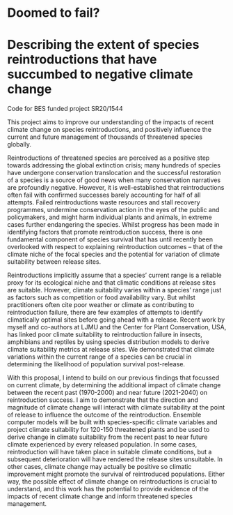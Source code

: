# Doomed to fail? 
# Describing the extent of species reintroductions that have succumbed to negative climate change
Code for BES funded project SR20/1544

This project aims to improve our understanding of the impacts of recent climate change on species reintroductions, and positively influence the current and future management of thousands of threatened species globally.

Reintroductions of threatened species are perceived as a positive step towards addressing the global extinction crisis; many hundreds of species have undergone conservation translocation and the successful restoration of a species is a source of good news when many conservation narratives are profoundly negative. However, it is well-established that reintroductions often fail with confirmed successes barely accounting for half of all attempts. Failed reintroductions waste resources and stall recovery programmes, undermine conservation action in the eyes of the public and policymakers, and might harm individual plants and animals, in extreme cases further endangering the species. Whilst progress has been made in identifying factors that promote reintroduction success, there is one fundamental component of species survival that has until recently
been overlooked with respect to explaining reintroduction outcomes – that of the climate niche of the focal species and the potential for variation of climate suitability between release sites.

Reintroductions implicitly assume that a species’ current range is a reliable proxy for its ecological niche and that climatic conditions at release sites are suitable. However, climate suitability varies within a species’ range just as factors such as competition or food availability vary. But whilst practitioners often cite poor weather or
climate as contributing to reintroduction failure, there are few examples of attempts to identify climatically optimal sites before going ahead with a release. Recent work by myself and co-authors at LJMU and the Center for Plant Conservation, USA, has linked poor climate suitability to reintroduction failure in insects, amphibians and reptiles by using species distribution models to derive climate suitability metrics at release sites. We demonstrated that climate variations within the current range of a species can be crucial in determining the likelihood of population survival post-release.

With this proposal, I intend to build on our previous findings that focussed on current climate, by determining the additional impact of climate change between the recent past (1970-2000) and near future (2021-2040) on reintroduction success. I aim to demonstrate that the direction and magnitude of climate change will interact with climate suitability at the point of release to influence the outcome of the reintroduction. Ensemble computer models will be built with species-specific climate variables and project climate suitability for 120-150 threatened plants and be used to derive change in climate suitability from the recent past to near future climate experienced by every released population. In some cases, reintroduction will have taken place in suitable climate conditions, but a subsequent deterioration will have rendered the release sites unsuitable. In other
cases, climate change may actually be positive so climatic improvement might promote the survival of reintroduced populations. Either way, the possible effect of climate change on reintroductions is crucial to understand, and this work has the potential to provide evidence of the impacts of recent climate change and inform threatened species management.
